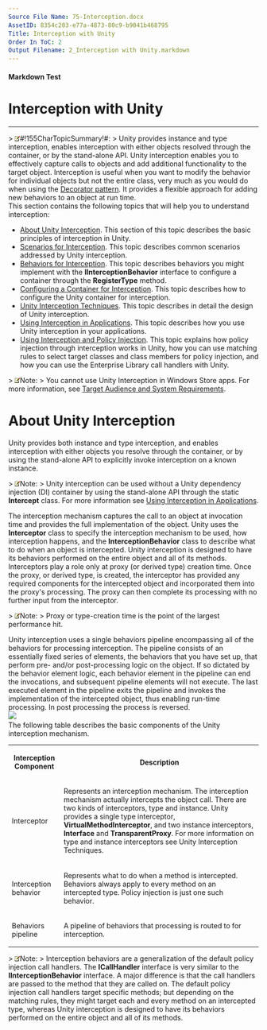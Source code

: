 ```yaml
---
Source File Name: 75-Interception.docx
AssetID: 8354c203-e77a-4873-80c9-b9041b468795
Title: Interception with Unity
Order In ToC: 2
Output Filename: 2_Interception with Unity.markdown
---
```


#### Markdown Test ####
# Interception with Unity #
----------


&gt; ![](/images/note.gif)#!155CharTopicSummary!#:
&gt; 
Unity provides instance and type interception, enables interception with either objects resolved through the container, or by the stand-alone API.
Unity interception enables you to effectively capture calls to objects and add additional functionality to the target object. Interception is useful when you want to modify the behavior for individual objects but not the entire class, very much as you would do when using the [Decorator pattern](http://en.wikipedia.org/wiki/Decorator_pattern). It provides a flexible approach for adding new behaviors to an object at run time.   
This section contains the following topics that will help you to understand interception:  
+ <a href="#interception_about_unity" xmlns:dt="uuid:C2F41010-65B3-11d1-A29F-00AA00C14882" xmlns:xlink="http://www.w3.org/1999/xlink" xmlns:MSHelp="http://msdn.microsoft.com/mshelp">About Unity Interception</a>. This section of this topic describes the basic principles of interception in Unity.
+ [Scenarios for Interception](test-markdown_ed7289ac-2407-409a-8a4d-04bc2a0c763a.html). This topic describes common scenarios addressed by Unity interception.
+ [Behaviors for Interception](test-markdown_73690eea-cce2-48aa-a143-d6fcd80e1654.html). This topic describes behaviors you might implement with the **IInterceptionBehavior** interface to configure a container through the **RegisterType** method.
+ [Configuring a Container for Interception](test-markdown_6a974ef0-4f5e-407f-b196-b126a08f9205.html). This topic describes how to configure the Unity container for interception.
+ [Unity Interception Techniques](test-markdown_9765b670-328a-488c-a219-d114381b7c75.html). This topic describes in detail the design of Unity interception.
+ [Using Interception in Applications](test-markdown_67c6df4d-4c1b-4020-82c8-f2cf87defbc2.html). This topic describes how you use Unity interception in your applications.
+ [Using Interception and Policy Injection](test-markdown_7a2c7fa6-28c2-479e-8df9-b4651824eb94.html). This topic explains how policy injection through interception works in Unity, how you can use matching rules to select target classes and class members for policy injection, and how you can use the Enterprise Library call handlers with Unity.

&gt; ![](/images/note.gif)Note:
&gt; You cannot use Unity Interception in Windows Store apps. For more information, see [Target Audience and System Requirements](test-markdown_c678b828-6309-41e9-bc24-04c290d448bb.html).

# About Unity Interception #
<a name="interception_about_unity" href="#" xmlns:xlink="http://www.w3.org/1999/xlink"><span /></a>Unity provides both instance and type interception, and enables interception with either objects you resolve through the container, or by using the stand-alone API to explicitly invoke interception on a known instance.  


&gt; ![](/images/note.gif)Note:
&gt; Unity interception can be used without a Unity dependency injection (DI) container by using the stand-alone API through the static **Intercept** class. For more information see [Using Interception in Applications](test-markdown_67c6df4d-4c1b-4020-82c8-f2cf87defbc2.html).

The interception mechanism captures the call to an object at invocation time and provides the full implementation of the object. Unity uses the **Interceptor** class to specify the interception mechanism to be used, how interception happens, and the **InterceptionBehavior** class to describe what to do when an object is intercepted. Unity interception is designed to have its behaviors performed on the entire object and all of its methods. Interceptors play a role only at proxy (or derived type) creation time. Once the proxy, or derived type, is created, the interceptor has provided any required components for the intercepted object and incorporated them into the proxy's processing. The proxy can then complete its processing with no further input from the interceptor.  


&gt; ![](/images/note.gif)Note:
&gt; Proxy or type-creation time is the point of the largest performance hit.

Unity interception uses a single behaviors pipeline encompassing all of the behaviors for processing interception. The pipeline consists of an essentially fixed series of elements, the behaviors that you have set up, that perform pre- and/or post-processing logic on the object. If so dictated by the behavior element logic, each behavior element in the pipeline can end the invocations, and subsequent pipeline elements will not execute. The last executed element in the pipeline exits the pipeline and invokes the implementation of the intercepted object, thus enabling run-time processing. In post processing the process is reversed.  
![](/images/images\68DE2665B2D4503428107A4DD26F42E3.png)  
The following table describes the basic components of the Unity interception mechanism.  
<table xmlns:xlink="http://www.w3.org/1999/xlink"><tr><th><p>Interception Component</p></th><th><p>Description</p></th></tr><tr><td><p>Interceptor</p></td><td><p>Represents an interception mechanism. The interception mechanism actually intercepts the object call. There are two kinds of interceptors, type and instance. Unity provides a single type interceptor, <b>VirtualMethodInterceptor</b>, and two instance interceptors, <b>Interface</b> and <b>TransparentProxy</b>. For more information on type and instance interceptors see <hlink xlink:type="simple" xlink:show="new" xlink:actuate="onRequest" xlink:href="9765b670-328a-488c-a219-d114381b7c75.html">Unity Interception Techniques</hlink>.</p></td></tr><tr><td><p>Interception behavior</p></td><td><p>Represents what to do when a method is intercepted. Behaviors always apply to every method on an intercepted type. Policy injection is just one such behavior.</p></td></tr><tr><td><p>Behaviors pipeline</p></td><td><p>A pipeline of behaviors that processing is routed to for interception.</p></td></tr></table>

&gt; ![](/images/note.gif)Note:
&gt; Interception behaviors are a generalization of the default policy injection call handlers. The **ICallHandler** interface is very similar to the **IInterceptionBehavior** interface. A major difference is that the call handlers are passed to the method that they are called on.
The default policy injection call handlers target specific methods; but depending on the matching rules, they might target each and every method on an intercepted type, whereas Unity interception is designed to have its behaviors performed on the entire object and all of its methods. 


